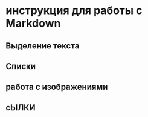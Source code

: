 # инструкция для работы с Markdown

## Выделение текста

## Списки

## работа с изображениями

## сЫЛКИ
